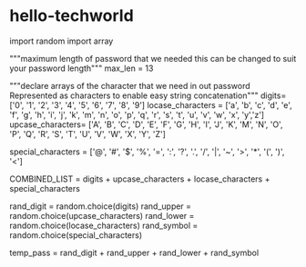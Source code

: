 # hello-techworld
import random
import array

"""maximum length of password that we needed
 this can be changed to suit your password length"""
max_len = 13

"""declare arrays of the character that we need in out password
 Represented as characters to enable easy string concatenation"""
digits= ['0', '1', '2', '3', '4', '5', '6', '7', '8', '9']
locase_characters = ['a', 'b', 'c', 'd', 'e', 'f', 'g', 'h',
                    'i', 'j', 'k', 'm', 'n', 'o', 'p', 'q',
                    'r', 's', 't', 'u', 'v', 'w', 'x', 'y','z']
upcase_characters= ['A', 'B', 'C', 'D', 'E', 'F', 'G', 'H',
                    'I', 'J', 'K', 'M', 'N', 'O', 'P', 'Q',
                    'R', 'S', 'T', 'U', 'V', 'W', 'X', 'Y',
                    'Z']

special_characters = ['@', '#', '$', '%', '=', ':', '?', '.', '/', '|', '~', '>',
        '*', '(', ')', '<']


COMBINED_LIST = digits + upcase_characters + locase_characters + special_characters

rand_digit = random.choice(digits)
rand_upper = random.choice(upcase_characters)
rand_lower = random.choice(locase_characters)
rand_symbol = random.choice(special_characters)

temp_pass = rand_digit + rand_upper + rand_lower + rand_symbol

